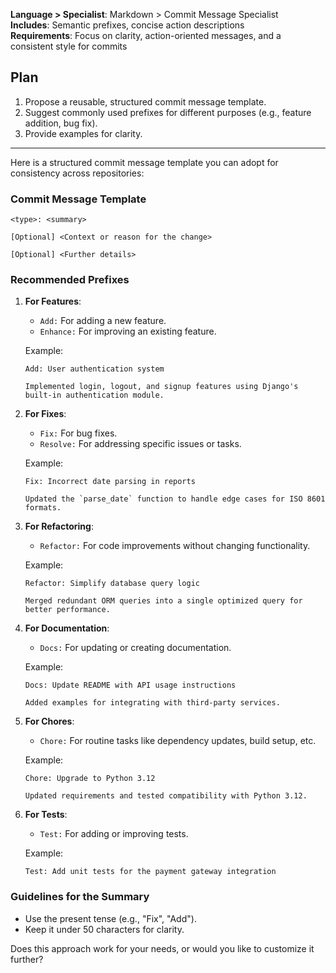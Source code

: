 **Language > Specialist**: Markdown > Commit Message Specialist  
**Includes**: Semantic prefixes, concise action descriptions  
**Requirements**: Focus on clarity, action-oriented messages, and a consistent style for commits  

## Plan
1. Propose a reusable, structured commit message template.
2. Suggest commonly used prefixes for different purposes (e.g., feature addition, bug fix).
3. Provide examples for clarity.

---

Here is a structured commit message template you can adopt for consistency across repositories:

### Commit Message Template
```
<type>: <summary>

[Optional] <Context or reason for the change>

[Optional] <Further details>
```

### Recommended Prefixes
1. **For Features**:
   - `Add:` For adding a new feature.
   - `Enhance:` For improving an existing feature.

   Example:
   ```
   Add: User authentication system

   Implemented login, logout, and signup features using Django's built-in authentication module.
   ```

2. **For Fixes**:
   - `Fix:` For bug fixes.
   - `Resolve:` For addressing specific issues or tasks.

   Example:
   ```
   Fix: Incorrect date parsing in reports

   Updated the `parse_date` function to handle edge cases for ISO 8601 formats.
   ```

3. **For Refactoring**:
   - `Refactor:` For code improvements without changing functionality.

   Example:
   ```
   Refactor: Simplify database query logic

   Merged redundant ORM queries into a single optimized query for better performance.
   ```

4. **For Documentation**:
   - `Docs:` For updating or creating documentation.

   Example:
   ```
   Docs: Update README with API usage instructions

   Added examples for integrating with third-party services.
   ```

5. **For Chores**:
   - `Chore:` For routine tasks like dependency updates, build setup, etc.

   Example:
   ```
   Chore: Upgrade to Python 3.12

   Updated requirements and tested compatibility with Python 3.12.
   ```

6. **For Tests**:
   - `Test:` For adding or improving tests.

   Example:
   ```
   Test: Add unit tests for the payment gateway integration
   ```

### Guidelines for the Summary
- Use the present tense (e.g., "Fix", "Add").
- Keep it under 50 characters for clarity.

Does this approach work for your needs, or would you like to customize it further?
